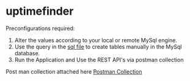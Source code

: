 # uptimefinder

Preconfigurations required:
1. Alter the values according to your local or remote MySql engine.
2. Use the query in the [sql file](https://github.com/sharangramana/uptimefinder/blob/1.0.0/implement-uptime-finder/schema.sql) to create tables manually in the MySql database.
3. Run the Application and Use the REST API's via postman collection

Post man collection attached here [Postman Collection](https://github.com/sharangramana/uptimefinder/blob/1.0.0/implement-uptime-finder/Uptime%20Finder.postman_collection.json)
